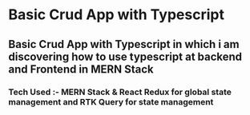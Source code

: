 <h1>Basic Crud App with Typescript</h1>
<h2>Basic Crud App with Typescript in which i am discovering how to use typescript
at backend and Frontend in MERN Stack</h2>
<h3>Tech Used :- MERN Stack & React Redux for global state management and RTK Query for state management
 </h3>

